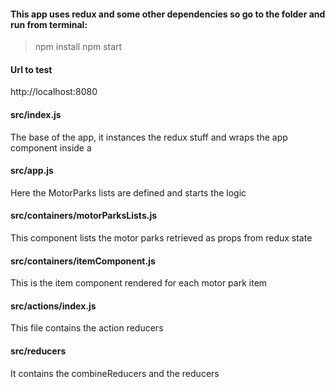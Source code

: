 #### This app uses redux and some other dependencies so go to the folder and run from terminal:
> npm install
> npm start

#### Url to test
http://localhost:8080

#### src/index.js
The base of the app, it instances the redux stuff and wraps the app component inside a <Provider/> 

#### src/app.js
Here the MotorParks lists are defined and starts the logic

#### src/containers/motorParksLists.js
This component lists the motor parks retrieved as props from redux state

#### src/containers/itemComponent.js
This is the item component rendered for each motor park item 

#### src/actions/index.js
This file contains the action reducers 

#### src/reducers
It contains the combineReducers and the reducers